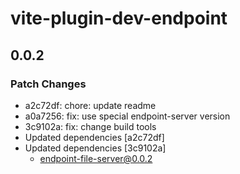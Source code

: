 # vite-plugin-dev-endpoint

## 0.0.2

### Patch Changes

- a2c72df: chore: update readme
- a0a7256: fix: use special endpoint-server version
- 3c9102a: fix: change build tools
- Updated dependencies [a2c72df]
- Updated dependencies [3c9102a]
  - endpoint-file-server@0.0.2
